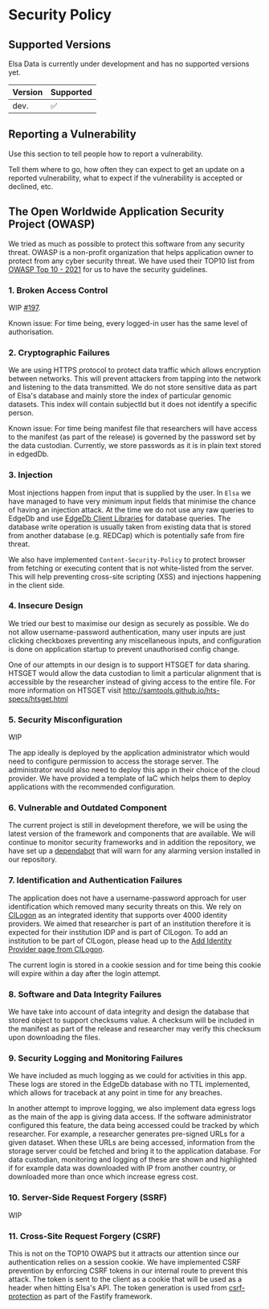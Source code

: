 # Security Policy

## Supported Versions

Elsa Data is currently under development and has no supported versions yet.

| Version | Supported          |
| ------- | ------------------ |
| dev.    | :white_check_mark: |

## Reporting a Vulnerability

Use this section to tell people how to report a vulnerability.

Tell them where to go, how often they can expect to get an update on a
reported vulnerability, what to expect if the vulnerability is accepted or
declined, etc.

## The Open Worldwide Application Security Project (OWASP)

We tried as much as possible to protect this software from any security threat. OWASP is a non-profit organization that helps application owner to protect from any cyber security threat. We have used their TOP10 list from [OWASP Top 10 - 2021](https://owasp.org/Top10/) for us to have the security guidelines.

### 1. Broken Access Control

WIP [#197](https://github.com/umccr/elsa-data/pull/197).

Known issue: For time being, every logged-in user has the same level of authorisation.

### 2. Cryptographic Failures

We are using HTTPS protocol to protect data traffic which allows encryption between networks. This will prevent attackers from tapping into the network and listening to the data transmitted. We do not store sensitive data as part of Elsa's database and mainly store the index of particular genomic datasets. This index will contain subjectId but it does not identify a specific person.

Known issue: For time being manifest file that researchers will have access to the manifest (as part of the release) is governed by the password set by the data custodian. Currently, we store passwords as it is in plain text stored in edgedDb.

### 3. Injection

Most injections happen from input that is supplied by the user. In `Elsa` we have managed to have very minimum input fields that minimise the chance of having an injection attack. At the time we do not use any raw queries to EdgeDb and use [EdgeDb Client Libraries](https://www.edgedb.com/docs/clients/index) for database queries. The database write operation is usually taken from existing data that is stored from another database (e.g. REDCap) which is potentially safe from fire threat.

We also have implemented `Content-Security-Policy` to protect browser from fetching or executing content that is not white-listed from the server. This will help preventing cross-site scripting (XSS) and injections happening in the client side.

### 4. Insecure Design

We tried our best to maximise our design as securely as possible. We do not allow username-password authentication, many user inputs are just clicking checkboxes preventing any miscellaneous inputs, and configuration is done on application startup to prevent unauthorised config change.

One of our attempts in our design is to support HTSGET for data sharing. HTSGET would allow the data custodian to limit a particular alignment that is accessible by the researcher instead of giving access to the entire file. For more information on HTSGET visit http://samtools.github.io/hts-specs/htsget.html

### 5. Security Misconfiguration

WIP

The app ideally is deployed by the application administrator which would need to configure permission to access the storage server. The administrator would also need to deploy this app in their choice of the cloud provider. We have provided a template of IaC which helps them to deploy applications with the recommended configuration.

### 6. Vulnerable and Outdated Component

The current project is still in development therefore, we will be using the latest version of the framework and components that are available. We will continue to monitor security frameworks and in addition the repository, we have set up a [dependabot](https://github.com/dependabot) that will warn for any alarming version installed in our repository.

### 7. Identification and Authentication Failures

The application does not have a username-password approach for user identification which removed many security threats on this. We rely on [CILogon](https://www.cilogon.org/home) as an integrated identity that supports over 4000 identity providers. We aimed that researcher is part of an institution therefore it is expected for their institution IDP and is part of CILogon. To add an institution to be part of CILogon, please head up to the [Add Identity Provider page from CILogon](https://www.cilogon.org/service/addidp).

The current login is stored in a cookie session and for time being this cookie will expire within a day after the login attempt.

### 8. Software and Data Integrity Failures

We have take into account of data integrity and design the database that stored object to support checksums value. A checksum will be included in the manifest as part of the release and researcher may verify this checksum upon downloading the files.

### 9. Security Logging and Monitoring Failures

We have included as much logging as we could for activities in this app. These logs are stored in the EdgeDb database with no TTL implemented, which allows for traceback at any point in time for any breaches.

In another attempt to improve logging, we also implement data egress logs as the main of the app is giving data access. If the software administrator configured this feature, the data being accessed could be tracked by which researcher. For example, a researcher generates pre-signed URLs for a given dataset. When these URLs are being accessed, information from the storage server could be fetched and bring it to the application database. For data custodian, monitoring and logging of these are shown and highlighted if for example data was downloaded with IP from another country, or downloaded more than once which increase egress cost.

### 10. Server-Side Request Forgery (SSRF)

WIP

### 11. Cross-Site Request Forgery (CSRF)

This is not on the TOP10 OWAPS but it attracts our attention since our authentication relies on a session cookie. We have implemented CSRF prevention by enforcing CSRF tokens in our internal route to prevent this attack. The token is sent to the client as a cookie that will be used as a header when hitting Elsa's API. The token generation is used from [csrf-protection](https://github.com/fastify/csrf-protection) as part of the Fastify framework.
